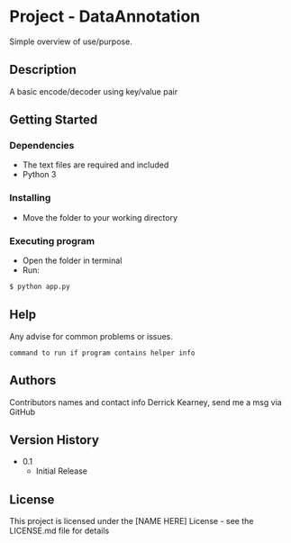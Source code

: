 # 
# Project - DataAnnotation 

Simple overview of use/purpose.

## Description

A basic encode/decoder using key/value pair

## Getting Started

### Dependencies

* The text files are required and included
* Python 3

### Installing

* Move the folder to your working directory

### Executing program

* Open the folder in terminal
* Run:
  
```sh
$ python app.py
```

## Help

Any advise for common problems or issues.
```
command to run if program contains helper info
```

## Authors

Contributors names and contact info
Derrick Kearney, send me a msg via GitHub

## Version History

* 0.1
    * Initial Release

## License

This project is licensed under the [NAME HERE] License - see the LICENSE.md file for details
